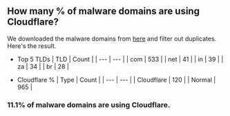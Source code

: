 ## How many % of malware domains are using Cloudflare?


We downloaded the malware domains from [here](https://urlhaus.abuse.ch) and filter out duplicates.
Here's the result.


[//]: # (start replacement)


- Top 5 TLDs
| TLD | Count |
| --- | --- |
| com | 533 |
| net | 41 |
| in | 39 |
| za | 34 |
| br | 28 |


- Cloudflare %
| Type | Count |
| --- | --- |
| Cloudflare | 120 |
| Normal | 965 |


### 11.1% of malware domains are using Cloudflare.